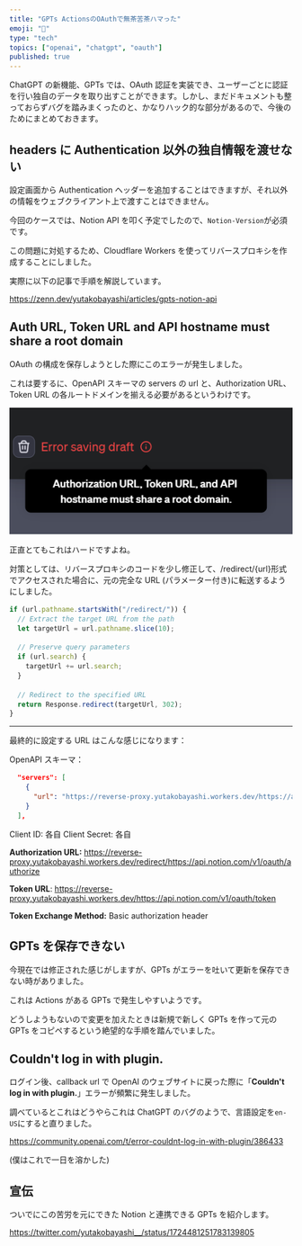 ```yaml
---
title: "GPTs ActionsのOAuthで無茶苦茶ハマった"
emoji: "🔑"
type: "tech"
topics: ["openai", "chatgpt", "oauth"]
published: true
---
```


ChatGPT の新機能、GPTs では、OAuth 認証を実装でき、ユーザーごとに認証を行い独自のデータを取り出すことができます。しかし、まだドキュメントも整っておらずバグを踏みまくったのと、かなりハック的な部分があるので、今後のためにまとめておきます。

## headers に Authentication 以外の独自情報を渡せない

設定画面から Authentication ヘッダーを追加することはできますが、それ以外の情報をウェブクライアント上で渡すことはできません。

今回のケースでは、Notion API を叩く予定でしたので、`Notion-Version`が必須です。

この問題に対処するため、Cloudflare Workers を使ってリバースプロキシを作成することにしました。

実際に以下の記事で手順を解説しています。

https://zenn.dev/yutakobayashi/articles/gpts-notion-api

## Auth URL, Token URL and API hostname must share a root domain

OAuth の構成を保存しようとした際にこのエラーが発生しました。

これは要するに、OpenAPI スキーマの servers の url と、Authorization URL、Token URL の各ルートドメインを揃える必要があるというわけです。

![“Auth URL, Token URL and API hostname must share a root domain”](/images/gpts-oauth-error/3dfbc867fc26fc62f7d9554551eda87ff4a6299d.png)

正直とてもこれはハードですよね。

対策としては、リバースプロキシのコードを少し修正して、/redirect/{url}形式でアクセスされた場合に、元の完全な URL (パラメーター付き)に転送するようにしました。

```ts
if (url.pathname.startsWith("/redirect/")) {
  // Extract the target URL from the path
  let targetUrl = url.pathname.slice(10);

  // Preserve query parameters
  if (url.search) {
    targetUrl += url.search;
  }

  // Redirect to the specified URL
  return Response.redirect(targetUrl, 302);
}
```

---

最終的に設定する URL はこんな感じになります：

OpenAPI スキーマ：

```json
  "servers": [
    {
      "url": "https://reverse-proxy.yutakobayashi.workers.dev/https://api.notion.com"
    }
  ],
```

Client ID: 各自
Client Secret: 各自

**Authorization URL:** https://reverse-proxy.yutakobayashi.workers.dev/redirect/https://api.notion.com/v1/oauth/authorize

**Token URL**: https://reverse-proxy.yutakobayashi.workers.dev/https://api.notion.com/v1/oauth/token

**Token Exchange Method:** Basic authorization header

## GPTs を保存できない

今現在では修正された感じがしますが、GPTs がエラーを吐いて更新を保存できない時がありました。

これは Actions がある GPTs で発生しやすいようです。

どうしようもないので変更を加えたときは新規で新しく GPTs を作って元の GPTs をコピペするという絶望的な手順を踏んでいました。

## Couldn't log in with plugin.

ログイン後、callback url で OpenAI のウェブサイトに戻った際に「**Couldn't log in with plugin.**」エラーが頻繁に発生しました。

調べているとこれはどうやらこれは ChatGPT のバグのようで、言語設定を`en-US`にすると直りました。

https://community.openai.com/t/error-couldnt-log-in-with-plugin/386433

(僕はこれで一日を溶かした)

## 宣伝

ついでにこの苦労を元にできた Notion と連携できる GPTs を紹介します。

https://twitter.com/yutakobayashi__/status/1724481251783139805
